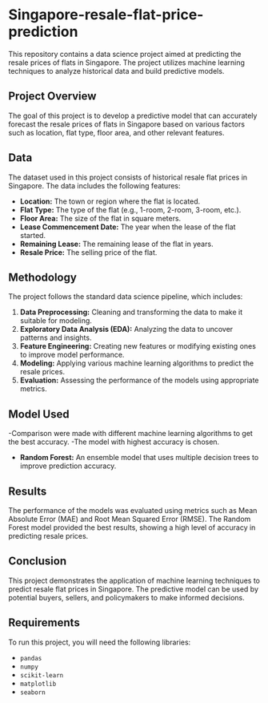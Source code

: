 # Singapore-resale-flat-price-prediction

This repository contains a data science project aimed at predicting the resale prices of flats in Singapore. The project utilizes machine learning techniques to analyze historical data and build predictive models.

## Project Overview

The goal of this project is to develop a predictive model that can accurately forecast the resale prices of flats in Singapore based on various factors such as location, flat type, floor area, and other relevant features.

## Data

The dataset used in this project consists of historical resale flat prices in Singapore. The data includes the following features:
- **Location:** The town or region where the flat is located.
- **Flat Type:** The type of the flat (e.g., 1-room, 2-room, 3-room, etc.).
- **Floor Area:** The size of the flat in square meters.
- **Lease Commencement Date:** The year when the lease of the flat started.
- **Remaining Lease:** The remaining lease of the flat in years.
- **Resale Price:** The selling price of the flat.

## Methodology

The project follows the standard data science pipeline, which includes:

1. **Data Preprocessing:** Cleaning and transforming the data to make it suitable for modeling.
2. **Exploratory Data Analysis (EDA):** Analyzing the data to uncover patterns and insights.
3. **Feature Engineering:** Creating new features or modifying existing ones to improve model performance.
4. **Modeling:** Applying various machine learning algorithms to predict the resale prices.
5. **Evaluation:** Assessing the performance of the models using appropriate metrics.

## Model Used

-Comparison were made with different machine learning algorithms to get the best accuracy.
-The model with highest accuracy is chosen.
- **Random Forest:** An ensemble model that uses multiple decision trees to improve prediction accuracy.

## Results

The performance of the models was evaluated using metrics such as Mean Absolute Error (MAE) and Root Mean Squared Error (RMSE). The Random Forest model provided the best results, showing a high level of accuracy in predicting resale prices.

## Conclusion

This project demonstrates the application of machine learning techniques to predict resale flat prices in Singapore. The predictive model can be used by potential buyers, sellers, and policymakers to make informed decisions.

## Requirements

To run this project, you will need the following libraries:

- `pandas`
- `numpy`
- `scikit-learn`
- `matplotlib`
- `seaborn`
